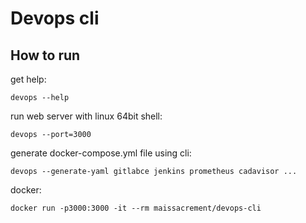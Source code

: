 # Devops cli

## How to run

get help:
```
devops --help
```

run web server with linux 64bit shell:
```shell
devops --port=3000
```

generate docker-compose.yml file using cli:
```shell
devops --generate-yaml gitlabce jenkins prometheus cadavisor ...
```

docker:
```shell
docker run -p3000:3000 -it --rm maissacrement/devops-cli
```
